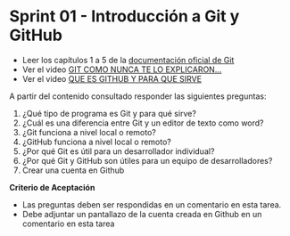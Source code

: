 # Sprint 01 - Introducción a Git y GitHub

- Leer los capítulos 1 a 5 de la [documentación oficial de Git](https://git-scm.com/book/es/v2)
- Ver el video [GIT COMO NUNCA TE LO EXPLICARON...](https://www.youtube.com/watch?v=hN8zaUu_k-k)
- Ver el video [QUE ES GITHUB Y PARA QUE SIRVE](https://www.youtube.com/watch?v=C6IjS7jKnjQ&t)

A partir del contenido consultado responder las siguientes preguntas:

1. ¿Qué tipo de programa es Git y para qué sirve?
2. ¿Cuál es una diferencia entre Git y un editor de texto como word?
3. ¿Git funciona a nivel local o remoto?
4. ¿GitHub funciona a nivel local o remoto?
5. ¿Por qué Git es útil para un desarrollador individual?
6. ¿Por qué Git y GitHub son útiles para un equipo de desarrolladores?
7. Crear una cuenta en Github

**Criterio de Aceptación**

- Las preguntas deben ser respondidas en un comentario en esta tarea.
- Debe adjuntar un pantallazo de la cuenta creada en Github en un comentario en esta tarea
